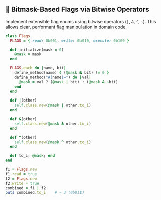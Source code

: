 ## 🔧 Bitmask-Based Flags via Bitwise Operators

Implement extensible flag enums using bitwise operators (`|`, `&`, `^`, `~`). This allows clear, performant flag manipulation in domain code.

```ruby
class Flags
  FLAGS = { read: 0b001, write: 0b010, execute: 0b100 }

  def initialize(mask = 0)
    @mask = mask
  end

  FLAGS.each do |name, bit|
    define_method(name) { (@mask & bit) != 0 }
    define_method("#{name}=") do |val|
      @mask = val ? (@mask | bit) : (@mask & ~bit)
    end
  end

  def |(other)
    self.class.new(@mask | other.to_i)
  end

  def &(other)
    self.class.new(@mask & other.to_i)
  end

  def ^(other)
    self.class.new(@mask ^ other.to_i)
  end

  def to_i; @mask; end
end

f1 = Flags.new
f1.read = true
f2 = Flags.new
f2.write = true
combined = f1 | f2
puts combined.to_i    # ⇒ 3 (0b011)
```